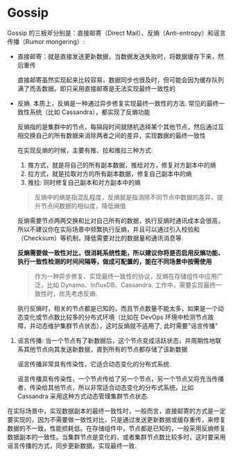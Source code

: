 # Gossip
Gossip 的三板斧分别是：直接邮寄（Direct Mail）、反熵（Anti-entropy）和谣言传播（Rumor mongering）:
- 直接邮寄：就是直接发送更新数据，当数据发送失败时，将数据缓存下来，然后重传

	直接邮寄虽然实现起来比较容易，数据同步也很及时，但可能会因为缓存队列满了而丢数据。即只采用直接邮寄是无法实现最终一致性的
- 反熵. 本质上，反熵是一种通过异步修复实现最终一致性的方法. 常见的最终一致性系统（比如 Cassandra），都实现了反熵功能

	反熵指的是集群中的节点，每隔段时间就随机选择某个其他节点，然后通过互相交换自己的所有数据来消除两者之间的差异，实现数据的最终一致性

	在实现反熵的时候，主要有推、拉和推拉三种方式:
	1. 推方式，就是将自己的所有副本数据，推给对方，修复对方副本中的熵
	1. 拉方式，就是拉取对方的所有副本数据，修复自己副本中的熵
	1. 推拉: 同时修复自己副本和对方副本中的熵

	> 反熵中的熵是指混乱程度，反熵就是指消除不同节点中数据的差异，提升节点间数据的相似度，降低熵值

	反熵需要节点两两交换和比对自己所有的数据，执行反熵时通讯成本会很高，所以不建议你在实际场景中频繁执行反熵，并且可以通过引入校验和（Checksum）等机制，降低需要对比的数据量和通讯消息等.

	**反熵需要做一致性对比，很消耗系统性能，所以建议你将是否启用反熵功能、执行一致性检测的时间间隔等，做成可配置的，能在不同场景中按需使用**

	> 作为一种异步修复、实现最终一致性的协议，反熵在存储组件中应用广泛，比如 Dynamo、InfluxDB、Cassandra. 工作中，需要实现最终一致性时，优先考虑反熵.

	执行反熵时，相关的节点都是已知的，而且节点数量不能太多，如果是一个动态变化或节点数比较多的分布式环境（比如在 DevOps 环境中检测节点故障，并动态维护集群节点状态），这时反熵就不适用了, 此时需要"谣言传播"
1. 谣言传播: 当一个节点有了新数据后，这个节点变成活跃状态，并周期性地联系其他节点向其发送新数据，直到所有的节点都存储了该新数据

	谣言传播非常具有传染性，它适合动态变化的分布式系统.

	谣言传播具有传染性，一个节点传给了另一个节点，另一个节点又将充当传播者，传染给其他节点，所以非常适合动态变化的分布式系统，比如 Cassandra 采用这种方式动态管理集群节点状态.


在实际场景中，实现数据副本的最终一致性时，一般而言，直接邮寄的方式是一定要实现的，因为不需要做一致性对比，只是通过发送更新数据或缓存重传，来修复数据的不一致，性能损耗低。在存储组件中，节点都是已知的，一般采用反熵修复数据副本的一致性。当集群节点是变化的，或者集群节点数比较多时，这时要采用谣言传播的方式，同步更新数据，实现最终一致.

